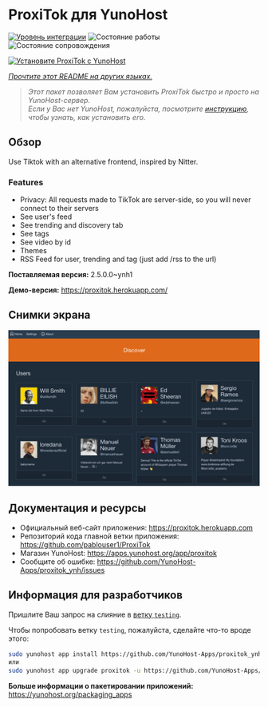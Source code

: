 <!--
Важно: этот README был автоматически сгенерирован <https://github.com/YunoHost/apps/tree/master/tools/readme_generator>
Он НЕ ДОЛЖЕН редактироваться вручную.
-->

# ProxiTok для YunoHost

[![Уровень интеграции](https://dash.yunohost.org/integration/proxitok.svg)](https://ci-apps.yunohost.org/ci/apps/proxitok/) ![Состояние работы](https://ci-apps.yunohost.org/ci/badges/proxitok.status.svg) ![Состояние сопровождения](https://ci-apps.yunohost.org/ci/badges/proxitok.maintain.svg)

[![Установите ProxiTok с YunoHost](https://install-app.yunohost.org/install-with-yunohost.svg)](https://install-app.yunohost.org/?app=proxitok)

*[Прочтите этот README на других языках.](./ALL_README.md)*

> *Этот пакет позволяет Вам установить ProxiTok быстро и просто на YunoHost-сервер.*  
> *Если у Вас нет YunoHost, пожалуйста, посмотрите [инструкцию](https://yunohost.org/install), чтобы узнать, как установить его.*

## Обзор

Use Tiktok with an alternative frontend, inspired by Nitter.

### Features

- Privacy: All requests made to TikTok are server-side, so you will never connect to their servers
- See user's feed
- See trending and discovery tab
- See tags
- See video by id
- Themes
- RSS Feed for user, trending and tag (just add /rss to the url)


**Поставляемая версия:** 2.5.0.0~ynh1

**Демо-версия:** <https://proxitok.herokuapp.com/>

## Снимки экрана

![Снимок экрана ProxiTok](./doc/screenshots/screenshot.png)

## Документация и ресурсы

- Официальный веб-сайт приложения: <https://proxitok.herokuapp.com>
- Репозиторий кода главной ветки приложения: <https://github.com/pablouser1/ProxiTok>
- Магазин YunoHost: <https://apps.yunohost.org/app/proxitok>
- Сообщите об ошибке: <https://github.com/YunoHost-Apps/proxitok_ynh/issues>

## Информация для разработчиков

Пришлите Ваш запрос на слияние в [ветку `testing`](https://github.com/YunoHost-Apps/proxitok_ynh/tree/testing).

Чтобы попробовать ветку `testing`, пожалуйста, сделайте что-то вроде этого:

```bash
sudo yunohost app install https://github.com/YunoHost-Apps/proxitok_ynh/tree/testing --debug
или
sudo yunohost app upgrade proxitok -u https://github.com/YunoHost-Apps/proxitok_ynh/tree/testing --debug
```

**Больше информации о пакетировании приложений:** <https://yunohost.org/packaging_apps>
